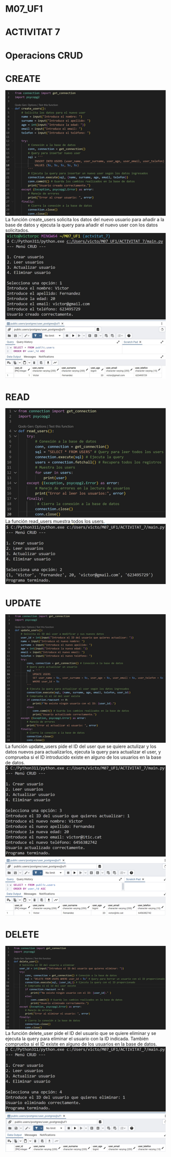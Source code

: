 # M07_UF1

# ACTIVITAT 7

# Operacions CRUD
# CREATE
![Crear usuario](</ACTIVITAT_7/imatges/a7_create.jpg>)
La función create_users solicita los datos del nuevo usuario para añadir a la base de datos y ejecuta la query para añadir el nuevo user con los datos solicitados.
![Salida del main más la función create_users](</ACTIVITAT_7/imatges/tcreate.jpg>)
![Resultado en la base de datos](</ACTIVITAT_7/imatges/bcreate.jpg>)

# READ
![Leer todos los usuarios](</ACTIVITAT_7/imatges/a7_read.jpg>)
La función read_users muestra todos los users.
![Salida del main más la función read_users](</ACTIVITAT_7/imatges/tread.jpg>)

# UPDATE
![Actualizar usuario](</ACTIVITAT_7/imatges/a7_update.jpg>)
La función update_users pide el ID del user que se quiere actulizar y los datos nuevos para actualizarlos, ejecuta la query para actualizar el user, y comprueba si el ID introducido existe en alguno de los usuarios en la base de datos.
![Salida del main más la función update_user](</ACTIVITAT_7/imatges/tupdate.jpg>)
![Resultado en la base de datos](</ACTIVITAT_7/imatges/bupdate.jpg>)

# DELETE
![Borrar usuario](</ACTIVITAT_7/imatges/a7_delete.jpg>)
La función delete_user pide el ID del usuario que se quiere eliminar y se ejecuta la query para eliminar el usuario con la ID indicada. También comprueba si el ID existe en alguno de los usuarios en la base de datos. 
![Salida del main más la función delete_user](</ACTIVITAT_7/imatges/tdelete.jpg>)
![Resultado en la base de datos](</ACTIVITAT_7/imatges/bdelete.jpg>)
